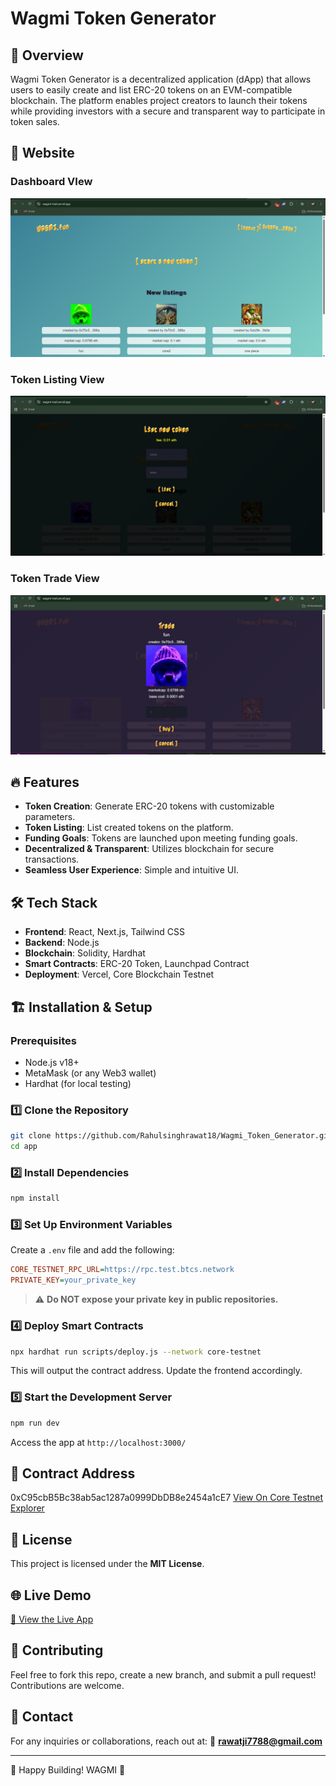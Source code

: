 # Wagmi Token Generator

## 🚀 Overview
Wagmi Token Generator is a decentralized application (dApp) that allows users to easily create and list ERC-20 tokens on an EVM-compatible blockchain. The platform enables project creators to launch their tokens while providing investors with a secure and transparent way to participate in token sales.

## 📸 Website

### Dashboard VIew
![Dashboard](https://github.com/Rahulsinghrawat18/Wagmi_Token_Generator/blob/main/public/1.png)

### Token Listing View
![Token Listing](https://github.com/Rahulsinghrawat18/Wagmi_Token_Generator/blob/main/public/2.png)

### Token Trade View
![Token Trading](https://github.com/Rahulsinghrawat18/Wagmi_Token_Generator/blob/main/public/3.png)

## 🔥 Features
- **Token Creation**: Generate ERC-20 tokens with customizable parameters.
- **Token Listing**: List created tokens on the platform.
- **Funding Goals**: Tokens are launched upon meeting funding goals.
- **Decentralized & Transparent**: Utilizes blockchain for secure transactions.
- **Seamless User Experience**: Simple and intuitive UI.

## 🛠️ Tech Stack
- **Frontend**: React, Next.js, Tailwind CSS
- **Backend**: Node.js
- **Blockchain**: Solidity, Hardhat
- **Smart Contracts**: ERC-20 Token, Launchpad Contract
- **Deployment**: Vercel, Core Blockchain Testnet

## 🏗️ Installation & Setup
### Prerequisites
- Node.js v18+
- MetaMask (or any Web3 wallet)
- Hardhat (for local testing)

### 1️⃣ Clone the Repository
```bash
git clone https://github.com/Rahulsinghrawat18/Wagmi_Token_Generator.git
cd app
```

### 2️⃣ Install Dependencies
```bash
npm install
```

### 3️⃣ Set Up Environment Variables
Create a `.env` file and add the following:
```ini
CORE_TESTNET_RPC_URL=https://rpc.test.btcs.network
PRIVATE_KEY=your_private_key
```
> ⚠️ **Do NOT expose your private key in public repositories.**

### 4️⃣ Deploy Smart Contracts
```bash
npx hardhat run scripts/deploy.js --network core-testnet
```
This will output the contract address. Update the frontend accordingly.

### 5️⃣ Start the Development Server
```bash
npm run dev
```
Access the app at `http://localhost:3000/`


## 📌 Contract Address
0xC95cbB5Bc38ab5ac1287a0999DbDB8e2454a1cE7
[View On Core Testnet Explorer](https://scan.test2.btcs.network/address/0xC95cbB5Bc38ab5ac1287a0999DbDB8e2454a1cE7)

## 📜 License
This project is licensed under the **MIT License**.

## 🌐 Live Demo
[🔗 View the Live App](https://wagmi-teal.vercel.app/)

## 🤝 Contributing
Feel free to fork this repo, create a new branch, and submit a pull request! Contributions are welcome.

## 📩 Contact
For any inquiries or collaborations, reach out at:
📧 **rawatji7788@gmail.com**

---

🎉 Happy Building! WAGMI 🚀

